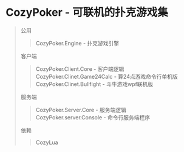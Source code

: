 CozyPoker - 可联机的扑克游戏集
===============================

> 公用
>
>> CozyPoker.Engine - 扑克游戏引擎  
>
>
> 客户端
>
>> CozyPoker.Client.Core - 客户端逻辑  
>> CozyPoker.Clinet.Game24Calc - 算24点游戏命令行单机版  
>> CozyPoker.Clinet.Bullfight - 斗牛游戏wpf联机版  
>
>
> 服务端
>
>> CozyPoker.Server.Core - 服务端逻辑  
>> CozyPoker.server.Console - 命令行服务端程序  
>
>
> 依赖
>
>> CozyLua  
>>
